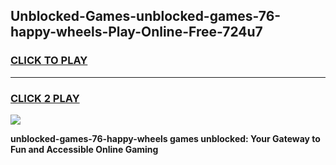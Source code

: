 
## Unblocked-Games-unblocked-games-76-happy-wheels-Play-Online-Free-724u7
<h3>
<a href="https://premium76.site?title=unblocked-games-76-happy-wheels&ref=26A">CLICK TO PLAY</a></h3>
<hr>

<h3>
<a href="https://premium76.site?title=unblocked-games-76-happy-wheels&ref=26A">CLICK 2 PLAY</a>
  
</h3>

<a href="https://premium76.site?title=unblocked-games-76-happy-wheels&ref=26A"><img src="https://clearcache.store/games.png"></a>


**unblocked-games-76-happy-wheels games unblocked: Your Gateway to Fun and Accessible Online Gaming**
